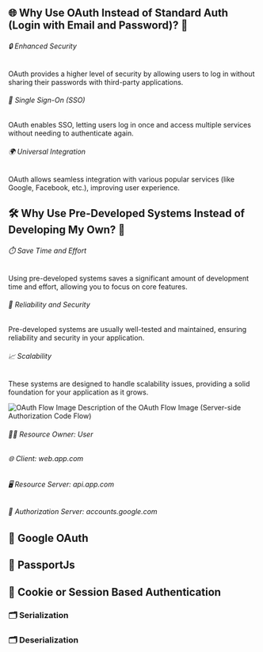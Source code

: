 ## 🌐 Why Use OAuth Instead of Standard Auth (Login with Email and Password)? 🤔

######  🔒 Enhanced Security
OAuth provides a higher level of security by allowing users to log in without sharing their passwords with third-party applications.


######  🔄 Single Sign-On (SSO)
OAuth enables SSO, letting users log in once and access multiple services without needing to authenticate again.


######  🌍 Universal Integration
OAuth allows seamless integration with various popular services (like Google, Facebook, etc.), improving user experience.


## 🛠️ Why Use Pre-Developed Systems Instead of Developing My Own? 🚀

###### ⏱️ Save Time and Effort
Using pre-developed systems saves a significant amount of development time and effort, allowing you to focus on core features.


###### 🔧 Reliability and Security
Pre-developed systems are usually well-tested and maintained, ensuring reliability and security in your application.


###### 📈 Scalability
These systems are designed to handle scalability issues, providing a solid foundation for your application as it grows.


![OAuth Flow Image](https://github.com/manohySr/oauth-in-ts/assets/86122918/49d5790c-6619-42d5-8f95-ca20a4e2cd53)
Description of the OAuth Flow Image (Server-side Authorization Code Flow)

###### 🧑‍💻 Resource Owner: User

###### 🌐 Client: web.app.com

###### 🖥️ Resource Server: api.app.com

###### 🔑 Authorization Server: accounts.google.com


## 🌟 Google OAuth


## 🚀 PassportJs


## 🍪 Cookie or Session Based Authentication

### 🗂️ Serialization

### 🗂️ Deserialization
